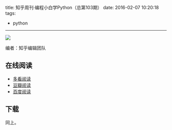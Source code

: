 title: 知乎周刊·编程小白学Python（总第103期）
date: 2016-02-07 10:20:18
tags:
  - python
---

![](http://cover.read.duokan.com/mfsv2/download/s010/p01aCNdgmbwI/inYNOMZssqeZy4.jpg!e)

编者：知乎编辑团队

<!--more-->

## 在线阅读 ##

+ [多看阅读](http://www.duokan.com/book/100695)
+ [豆瓣阅读](https://read.douban.com/ebook/16691849/)
+ [百度阅读](http://yuedu.baidu.com/ebook/0a562ddf1711cc7931b716e3)

## 下载 ##

同上。